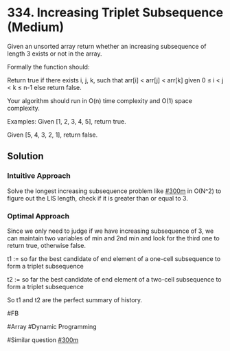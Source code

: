 # 334. Increasing Triplet Subsequence (Medium)

Given an unsorted array return whether an increasing subsequence of length 3 exists or not in the array.

Formally the function should:

Return true if there exists i, j, k, 
such that arr[i] < arr[j] < arr[k] given 0 ≤ i < j < k ≤ n-1 else return false.

Your algorithm should run in O(n) time complexity and O(1) space complexity.

Examples:
Given [1, 2, 3, 4, 5],
return true.

Given [5, 4, 3, 2, 1],
return false.

## Solution
### Intuitive Approach
Solve the longest increasing subsequence problem like [#300m](../p300m/README.md) in O(N^2) to figure out the LIS length, check if it is greater than or equal to 3. 

### Optimal Approach
Since we only need to judge if we have increasing subsequence of 3, we can maintain two variables of min and 2nd min and look for the third one to return true, otherwise false.

t1 := so far the best candidate of end element of a one-cell subsequence to form a triplet subsequence

t2 := so far the best candidate of end element of a two-cell subsequence to form a triplet subsequence

So t1 and t2 are the perfect summary of history.

#FB

#Array #Dynamic Programming

#Similar question [#300m](../p300m/README.md) 
